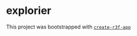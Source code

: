 # explorier

This project was bootstrapped with [`create-r3f-app`](https://github.com/utsuboco/create-r3f-app)